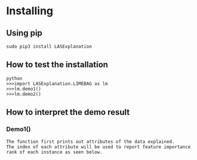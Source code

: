 

# Installing

## Using pip

```
sudo pip3 install LASExplanation
```

## How to test the installation

```
python
>>>import LASExplanation.LIMEBAG as lm
>>>lm.demo1()
>>>lm.demo2()
```

## How to interpret the demo result
### Demo1()
```
The function first prints out attributes of the data explained. 
The index of each attribute will be used to report feature importance rank of each instance as seen below.
```
